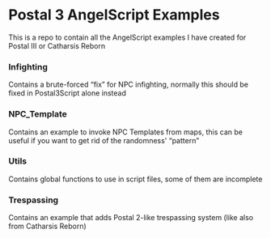 # Postal 3 AngelScript Examples
This is a repo to contain all the AngelScript examples I have created for Postal III or Catharsis Reborn

### Infighting
Contains a brute-forced “fix” for NPC infighting, normally this should be fixed in Postal3Script alone instead
### NPC_Template
Contains an example to invoke NPC Templates from maps, this can be useful if you want to get rid of the randomness' “pattern”
### Utils
Contains global functions to use in script files, some of them are incomplete
### Trespassing
Contains an example that adds Postal 2-like trespassing system (like also from Catharsis Reborn)
